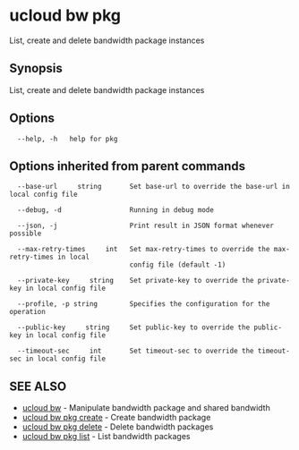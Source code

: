 # ucloud bw pkg

List, create and delete bandwidth package instances

## Synopsis

List, create and delete bandwidth package instances

## Options

```
  --help, -h   help for pkg 

```

## Options inherited from parent commands

```
  --base-url     string       Set base-url to override the base-url in local config file 

  --debug, -d                 Running in debug mode 

  --json, -j                  Print result in JSON format whenever possible 

  --max-retry-times     int   Set max-retry-times to override the max-retry-times in local
                              config file (default -1) 

  --private-key     string    Set private-key to override the private-key in local config file 

  --profile, -p string        Specifies the configuration for the operation 

  --public-key     string     Set public-key to override the public-key in local config file 

  --timeout-sec     int       Set timeout-sec to override the timeout-sec in local config file 

```

## SEE ALSO

* [ucloud bw](cli/cmd/ucloud/bw)	 - Manipulate bandwidth package and shared bandwidth
* [ucloud bw pkg create](cli/cmd/ucloud/bw/pkg/create)	 - Create bandwidth package
* [ucloud bw pkg delete](cli/cmd/ucloud/bw/pkg/delete)	 - Delete bandwidth packages
* [ucloud bw pkg list](cli/cmd/ucloud/bw/pkg/list)	 - List bandwidth packages

